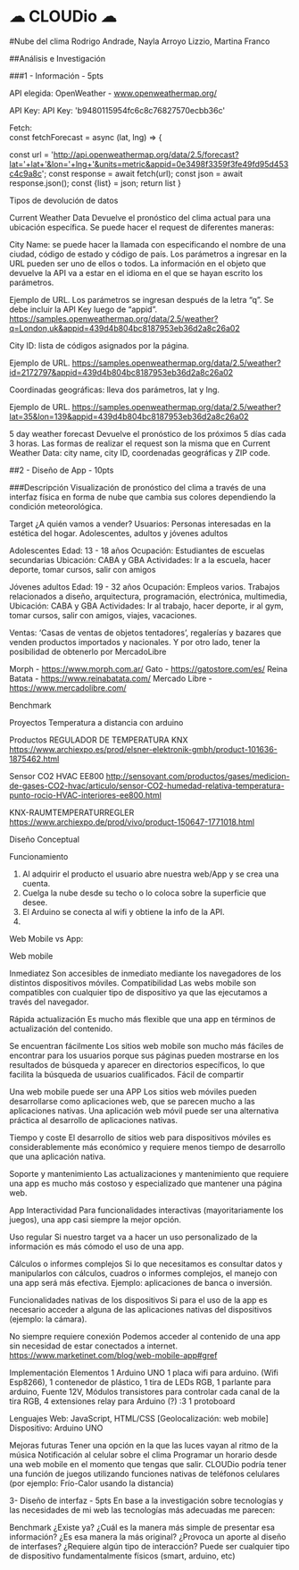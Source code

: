 # ☁ CLOUDio ☁

#Nube del clima
Rodrigo Andrade, Nayla Arroyo Lizzio, Martina Franco

##Análisis e Investigación


###1 - Información - 5pts 

API elegida: 
OpenWeather - www.openweathermap.org/

API Key: 
API Key: 'b9480115954fc6c8c76827570ecbb36c'

Fetch:  
const fetchForecast = async (lat, lng) => { 

const url = 'http://api.openweathermap.org/data/2.5/forecast?lat='+lat+'&lon='+lng+'&units=metric&appid=0e3498f3359f3fe49fd95d453c4c9a8c'; 
const response = await fetch(url); 
const json = await response.json(); 
const {list} = json; 
return list 
}


Tipos de devolución de datos

Current Weather Data 
Devuelve el pronóstico del clima actual para una ubicación específica. Se puede hacer el request de diferentes maneras: 

City Name:  se puede hacer la llamada con especificando el nombre de una ciudad, código de estado y código de país. Los parámetros a ingresar en la URL pueden ser uno de ellos o todos. La información en el objeto que devuelve la API va a estar en el idioma en el que se hayan escrito los parámetros. 

Ejemplo de URL. Los parámetros se ingresan después de la letra “q”. Se debe incluir la API Key luego de “appid”.
https://samples.openweathermap.org/data/2.5/weather?q=London,uk&appid=439d4b804bc8187953eb36d2a8c26a02

City ID: lista de códigos asignados por la página.

Ejemplo de URL. 
https://samples.openweathermap.org/data/2.5/weather?id=2172797&appid=439d4b804bc8187953eb36d2a8c26a02

Coordinadas geográficas: lleva dos parámetros, lat y lng. 

Ejemplo de URL. 
https://samples.openweathermap.org/data/2.5/weather?lat=35&lon=139&appid=439d4b804bc8187953eb36d2a8c26a02


5 day weather forecast 
Devuelve el pronóstico de los próximos 5 días cada 3 horas. Las formas de realizar el request son la misma que en Current Weather Data: city name, city ID, coordenadas geográficas y ZIP code. 
	

##2 - Diseño de App - 10pts

###Descripción
Visualización de pronóstico del clima a través de una interfaz física en forma de nube que cambia sus colores dependiendo la condición meteorológica. 

Target
¿A quién vamos a vender?
Usuarios:
Personas interesadas en la estética del hogar. 
Adolescentes, adultos y jóvenes adultos

Adolescentes
Edad: 			13 - 18 años
Ocupación: 		Estudiantes de escuelas secundarias
Ubicación:		CABA y GBA
Actividades:		Ir a la escuela, hacer deporte, tomar cursos, salir con
			amigos

Jóvenes adultos
Edad: 			19 - 32 años
Ocupación: 		Empleos varios. Trabajos relacionados a diseño,
			arquitectura, programación, electrónica, multimedia, 
Ubicación:		CABA y GBA
Actividades:		Ir al trabajo, hacer deporte, ir al gym, tomar cursos, salir
			con amigos, viajes, vacaciones.


Ventas:
‘Casas de ventas de objetos tentadores’, regalerías y bazares que venden productos importados y nacionales. Y por otro lado, tener la posibilidad de obtenerlo por MercadoLibre


Morph - https://www.morph.com.ar/
Gato - https://gatostore.com/es/
Reina Batata - https://www.reinabatata.com/
Mercado Libre - https://www.mercadolibre.com/


Benchmark 

Proyectos 
Temperatura a distancia con arduino

Productos
REGULADOR DE TEMPERATURA KNX
https://www.archiexpo.es/prod/elsner-elektronik-gmbh/product-101636-1875462.html

Sensor CO2 HVAC EE800
http://sensovant.com/productos/gases/medicion-de-gases-CO2-hvac/articulo/sensor-CO2-humedad-relativa-temperatura-punto-rocio-HVAC-interiores-ee800.html

KNX-RAUMTEMPERATURREGLER
https://www.archiexpo.de/prod/vivo/product-150647-1771018.html



Diseño Conceptual

Funcionamiento
1. Al adquirir el producto el usuario abre nuestra web/App y se crea una cuenta. 
2. Cuelga la nube desde su techo o lo coloca sobre la superficie que desee.
3. El Arduino se conecta al wifi y obtiene la info de la API.
4. 

Web Mobile vs App:

Web mobile


Inmediatez 
Son accesibles de inmediato mediante los navegadores de los distintos dispositivos móviles.
Compatibilidad 
Las webs mobile son compatibles con cualquier tipo de dispositivo ya que las ejecutamos a través del navegador.


Rápida actualización
Es mucho más flexible que una app en términos de actualización del contenido.


Se encuentran fácilmente
Los sitios web mobile son mucho más fáciles de encontrar para los usuarios porque sus páginas pueden mostrarse en los resultados de búsqueda y aparecer en directorios específicos, lo que facilita la búsqueda de usuarios cualificados.
Fácil de compartir


Una web mobile puede ser una APP
Los sitios web móviles pueden desarrollarse como aplicaciones web, que se parecen mucho a las aplicaciones nativas. Una aplicación web móvil puede ser una alternativa práctica al desarrollo de aplicaciones nativas.


Tiempo y coste
El desarrollo de sitios web para dispositivos móviles es considerablemente más económico y requiere menos tiempo de desarrollo que una aplicación nativa.


Soporte y mantenimiento
Las actualizaciones y mantenimiento que requiere una app es mucho más costoso y especializado que mantener una página web.

App
Interactividad
Para funcionalidades interactivas (mayoritariamente los juegos), una app casi siempre la mejor opción.


Uso regular 
Si nuestro target va a hacer un uso personalizado de la información es más cómodo el uso de una app.


Cálculos o informes complejos
Si lo que necesitamos es consultar datos y manipularlos con cálculos, cuadros o informes complejos, el manejo con una app será más efectiva. Ejemplo: aplicaciones de banca o inversión.


Funcionalidades nativas de los dispositivos
Si para el uso de la app es necesario acceder a alguna de las aplicaciones nativas del dispositivos (ejemplo: la cámara).


No siempre requiere conexión
Podemos acceder al contenido de una app sin necesidad de estar conectados a internet.
https://www.marketinet.com/blog/web-mobile-app#gref

Implementación
Elementos
1 Arduino UNO
1 placa wifi para arduino. (Wifi Esp8266),
1 contenedor de plástico, 
1 tira de LEDs RGB, 
1 parlante para arduino,
Fuente 12V,
Módulos transistores para controlar cada canal de la tira RGB,
4 extensiones relay para Arduino (?) :3
1 protoboard 

Lenguajes
Web: JavaScript, HTML/CSS
[Geolocalización: web mobile]
Dispositivo: Arduino UNO

Mejoras futuras 
Tener una opción en la que las luces vayan al ritmo de la música
Notificación al celular sobre el clima
Programar un horario desde una web mobile en el momento que tengas que salir.
CLOUDio podría tener una función de juegos utilizando funciones nativas de teléfonos celulares (por ejemplo: Frío-Calor usando la distancia)


3- Diseño de interfaz - 5pts
En base a la investigación sobre tecnologías y las necesidades de mi web las tecnologías más adecuadas me parecen: 


Benchmark 
¿Existe ya?
¿Cuál es la manera más simple de presentar esa información?
¿Es esa manera la más original? ¿Provoca un aporte al diseño de interfases?
¿Requiere algún tipo de interacción?
Puede ser cualquier tipo de dispositivo fundamentalmente físicos (smart, arduino, etc)

